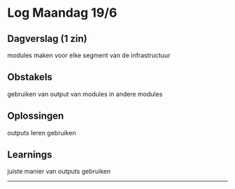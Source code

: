 # Log Maandag 19/6

## Dagverslag (1 zin)
modules maken voor elke segment van de infrastructuur

## Obstakels
gebruiken van output van modules in andere modules

## Oplossingen
outputs leren gebruiken

## Learnings
juiste manier van outputs gebruiken

---
